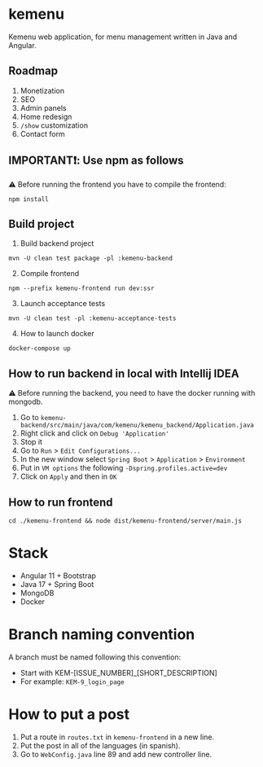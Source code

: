 # kemenu

Kemenu web application, for menu management written in Java and Angular.

## Roadmap

1. Monetization
2. SEO
3. Admin panels
4. Home redesign
5. `/show` customization
6. Contact form

## IMPORTANT:exclamation:: Use npm as follows

:warning: Before running the frontend you have to compile the frontend:

`npm install`

## Build project

1. Build backend project

`mvn -U clean test package -pl :kemenu-backend`

2. Compile frontend

`npm --prefix kemenu-frontend run dev:ssr`

3. Launch acceptance tests

`mvn -U clean test -pl :kemenu-acceptance-tests`

4. How to launch docker

`docker-compose up`

## How to run backend in local with Intellij IDEA

:warning: Before running the backend, you need to have the docker running with mongodb.

1. Go to `kemenu-backend/src/main/java/com/kemenu/kemenu_backend/Application.java`
2. Right click and click on `Debug 'Application'`
3. Stop it
4. Go to `Run` > `Edit Configurations...`
5. In the new window select `Spring Boot` > `Application` > `Environment`
6. Put in `VM options` the following `-Dspring.profiles.active=dev`
7. Click on `Apply` and then in `OK`

## How to run frontend

`cd ./kemenu-frontend && node dist/kemenu-frontend/server/main.js`

# Stack

* Angular 11 + Bootstrap
* Java 17 + Spring Boot
* MongoDB
* Docker

# Branch naming convention

A branch must be named following this convention:

* Start with KEM-[ISSUE_NUMBER]_[SHORT_DESCRIPTION]
* For example: `KEM-9_login_page`

# How to put a post

1. Put a route in `routes.txt` in `kemenu-frontend` in a new line.
2. Put the post in all of the languages (in spanish).
3. Go to `WebConfig.java` line 89 and add new controller line.

